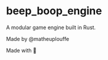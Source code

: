 # beep_boop_engine
A modular game engine built in Rust.

Made by @matheuplouffe

Made with :blue_heart:
